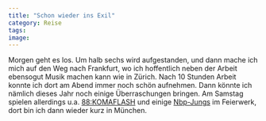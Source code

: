 ```yaml
---
title: "Schon wieder ins Exil"
category: Reise
tags: 
image: 
---
```


Morgen geht es los. Um halb sechs wird aufgestanden, und dann mache ich mich auf den Weg nach Frankfurt, wo ich hoffentlich neben der Arbeit ebensogut Musik machen kann wie in Zürich. Nach 10 Stunden Arbeit konnte ich dort am Abend immer noch schön aufnehmen. Dann könnte ich nämlich dieses Jahr noch einige Überraschungen bringen. Am Samstag spielen allerdings u.a. [88:KOMAFLASH](http://www.88komaflash.de) und einige [Nbp-Jungs](http://www.nbp-online.de) im Feierwerk, dort bin ich dann wieder kurz in München.